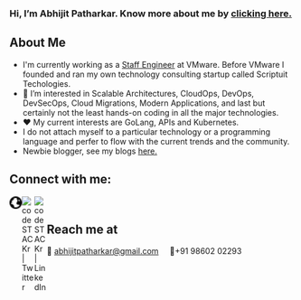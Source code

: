 ### Hi, I’m Abhijit Patharkar. Know more about me by <a href="https://abhijit-patharkar.github.io/" target="_blank">clicking here.</a>

About Me
---
- I'm currently working as a <a href="https://staffeng.com/" target="_blank">Staff Engineer</a> at VMware. Before VMware I founded and ran my own technology consulting startup called Scriptuit Techologies.
- :eyes: I’m interested in Scalable Architectures, CloudOps, DevOps, DevSecOps, Cloud Migrations, Modern Applications, and last but certainly not the least hands-on coding in all the major technologies.
- :heart: My current interests are GoLang, APIs and Kubernetes.
- I do not attach myself to a particular technology or a programming language and perfer to flow with the current trends and the community.
- Newbie blogger, see my blogs <a href="https://medium.com/@abhijit.patharkar" target="_blank">here.</a>

Connect with me:
---
[<img align="left" alt="codeSTACKr.com" width="22px" src="https://raw.githubusercontent.com/iconic/open-iconic/master/svg/globe.svg" />][website]
[<img align="left" alt="codeSTACKr | Twitter" width="22px" src="https://cdn.jsdelivr.net/npm/simple-icons@v3/icons/twitter.svg" />][twitter]
[<img align="left" alt="codeSTACKr | LinkedIn" width="22px" src="https://cdn.jsdelivr.net/npm/simple-icons@v3/icons/linkedin.svg" />][linkedin]
<br />

Reach me at
---
:email: abhijitpatharkar@gmail.com &nbsp;&nbsp;&nbsp;  :iphone:+91 98602 02293


[website]: https://abhijit-patharkar.github.io/
[twitter]: https://twitter.com/abhijit_86
[linkedin]: http://in.linkedin.com/in/abhijit-patharkar

